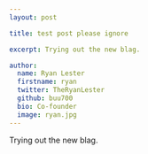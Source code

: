 ```yaml
---
layout: post

title: test post please ignore

excerpt: Trying out the new blag.

author:
  name: Ryan Lester
  firstname: ryan
  twitter: TheRyanLester
  github: buu700
  bio: Co-founder
  image: ryan.jpg
---
```


Trying out the new blag.
